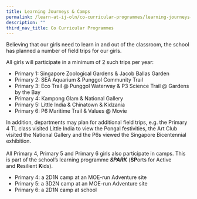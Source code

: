 ```yaml
---
title: Learning Journeys & Camps
permalink: /learn-at-ij-oln/co-curricular-programmes/learning-journeys-n-camps/
description: ""
third_nav_title: Co Curricular Programmes
---
```

<p>Believing that our girls need to learn in and out of the classroom, the school has planned a number of field trips for our girls.</p>
<p>All girls will participate in a minimum of 2 such trips per year:</p>
<ul>
<li>Primary 1: Singapore Zoological Gardens &amp; Jacob Ballas Garden</li>
<li>Primary 2: SEA Aquarium &amp; Punggol Community Trail</li>
<li>Primary 3: Eco Trail @ Punggol Waterway &amp; P3 Science Trail @ Gardens by the Bay</li>
<li>Primary 4: Kampong Glam &amp; National Gallery</li>
<li>Primary 5: Little India &amp; Chinatown &amp; Kidzania</li>
<li>Primary 6: P6 Maritime Trail &amp; Values @ Movie</li>
</ul>
<p>In addition, departments may plan for additional field trips, e.g. the Primary 4 TL class visited Little India to view the Pongal festivities, the Art Club visited the National Gallery and the P6s viewed the Singapore Bicentennial exhibition.&nbsp;<br /><br />All Primary 4, Primary 5 and Primary 6 girls also participate in camps. This is part of the school&rsquo;s learning programme&nbsp;<strong><em>SPARK</em></strong>&nbsp;(<strong>SP</strong>orts for&nbsp;Active and&nbsp;<strong>R</strong>esilient&nbsp;<strong>K</strong>ids).</p>
<ul>
<li>Primary 4: a 2D1N camp at an MOE-run Adventure site</li>
<li>Primary 5: a 3D2N camp at an MOE-run Adventure site</li>
<li>Primary 6: a 2D1N camp at school</li>
</ul>
